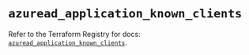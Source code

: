 # `azuread_application_known_clients`

Refer to the Terraform Registry for docs: [`azuread_application_known_clients`](https://registry.terraform.io/providers/hashicorp/azuread/2.49.0/docs/resources/application_known_clients).
